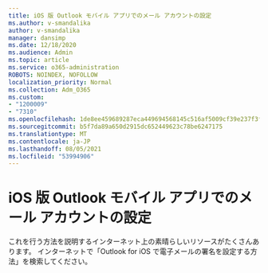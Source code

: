 ```yaml
---
title: iOS 版 Outlook モバイル アプリでのメール アカウントの設定
ms.author: v-smandalika
author: v-smandalika
manager: dansimp
ms.date: 12/18/2020
ms.audience: Admin
ms.topic: article
ms.service: o365-administration
ROBOTS: NOINDEX, NOFOLLOW
localization_priority: Normal
ms.collection: Adm_O365
ms.custom:
- "1200009"
- "7310"
ms.openlocfilehash: 1de8ee459689287eca449694568145c516af5009cf39e237f3f82bdeb27403e5
ms.sourcegitcommit: b5f7da89a650d2915dc652449623c78be6247175
ms.translationtype: MT
ms.contentlocale: ja-JP
ms.lasthandoff: 08/05/2021
ms.locfileid: "53994906"
---
```

# <a name="set-up-an-email-signature-in-outlook-for-ios"></a>iOS 版 Outlook モバイル アプリでのメール アカウントの設定

これを行う方法を説明するインターネット上の素晴らしいリソースがたくさんあります。 インターネットで「Outlook for iOS で電子メールの署名を設定する方法」を検索してください。